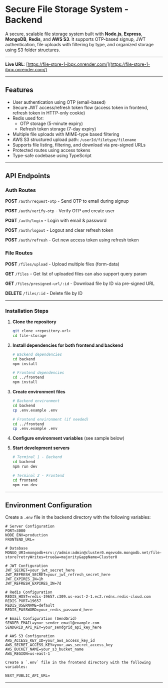 # Secure File Storage System - Backend

A secure, scalable file storage system built with **Node.js**, **Express**, **MongoDB**, **Redis**, and **AWS S3**. It supports OTP-based signup, JWT authentication, file uploads with filtering by type, and organized storage using S3 folder structures.

---

**Live URL**: [https://file-store-1-ibpx.onrender.com/](https://file-store-1-ibpx.onrender.com/)

---

## Features

- User authentication using OTP (email-based)
- Secure JWT access/refresh token flow (access token in frontend, refresh token in HTTP-only cookie)
- Redis used for:
  - OTP storage (5-minute expiry)
  - Refresh token storage (7-day expiry)
- Multiple file uploads with MIME-type based filtering
- AWS S3 structured upload path: `/userId/filetype/filename`
- Supports file listing, filtering, and download via pre-signed URLs
- Protected routes using access tokens
- Type-safe codebase using TypeScript

---

## API Endpoints

### Auth Routes

**POST** `/auth/request-otp` - Send OTP to email during signup

**POST** `/auth/verify-otp` - Verify OTP and create user

**POST** `/auth/login` - Login with email & password

**POST** `/auth/logout` - Logout and clear refresh token

**POST** `/auth/refresh` - Get new access token using refresh token

### File Routes

**POST** `/files/upload` - Upload multiple files (form-data)

**GET** `/files` - Get list of uploaded files can also support query param

**GET** `/files/presigned-url/:id` - Download file by ID via pre-signed URL

**DELETE** `/files/:id` - Delete file by ID

---


### Installation Steps

1. **Clone the repository**
   ```bash
   git clone <repository-url>
   cd file-storage
   ```

2. **Install dependencies for both frontend and backend**
   ```bash
   # Backend dependencies
   cd backend
   npm install
   
   # Frontend dependencies
   cd ../frontend
   npm install
   ```

3. **Create environment files**
   ```bash
   # Backend environment
   cd backend
   cp .env.example .env
   
   # Frontend environment (if needed)
   cd ../frontend
   cp .env.example .env
   ```

4. **Configure environment variables** (see sample below)

5. **Start development servers**
   ```bash
   # Terminal 1 - Backend
   cd backend
   npm run dev
   
   # Terminal 2 - Frontend
   cd frontend
   npm run dev
   ```


---

## Environment Configuration

Create a `.env` file in the backend directory with the following variables:

```env
# Server Configuration
PORT=3000
NODE_ENV=production
FRONTEND_URL=

# Database
MONGO_URI=mongodb+srv://admin:admin@cluster0.eqevsdm.mongodb.net/file-store?retryWrites=true&w=majority&appName=Cluster0

# JWT Configuration
JWT_SECRET=your_jwt_secret_here
JWT_REFRESH_SECRET=your_jwt_refresh_secret_here
JWT_EXPIRES_IN=1h
JWT_REFRESH_EXPIRES_IN=7d

# Redis Configuration
REDIS_HOST=redis-19657.c309.us-east-2-1.ec2.redns.redis-cloud.com
REDIS_PORT=19657
REDIS_USERNAME=default
REDIS_PASSWORD=your_redis_password_here

# Email Configuration (SendGrid)
SENDER_EMAIL=your_sender_email@example.com
SENDGRID_API_KEY=your_sendgrid_api_key_here

# AWS S3 Configuration
AWS_ACCESS_KEY_ID=your_aws_access_key_id
AWS_SECRET_ACCESS_KEY=your_aws_secret_access_key
AWS_BUCKET_NAME=your_s3_bucket_name
AWS_REGION=us-east-1

Create a `.env` file in the frontend directory with the following variables:
 
NEXT_PUBLIC_API_URL=
```

---
